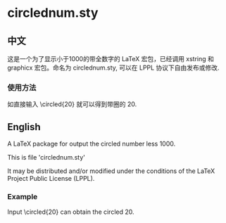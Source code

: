 # circlednum.sty

## 中文

这是一个为了显示小于1000的带全数字的 LaTeX 宏包，已经调用 xstring 和 graphicx 宏包。命名为 circlednum.sty, 可以在 LPPL 协议下自由发布或修改.

### 使用方法

如直接输入 \circled{20} 就可以得到带圈的 20.

## English

A LaTeX package for output the circled number less 1000.

This is file 'circlednum.sty'

It may be distributed and/or modified under the conditions of
the LaTeX Project Public License (LPPL).

### Example

Input \circled{20} can obtain the  circled 20.
